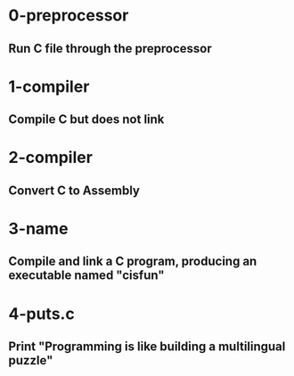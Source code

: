 # 0-preprocessor
## Run C file through the preprocessor

# 1-compiler
## Compile C but does not link

# 2-compiler
## Convert C to Assembly

# 3-name
## Compile and link a C program, producing an executable named "cisfun"

# 4-puts.c
## Print "Programming is like building a multilingual puzzle"
